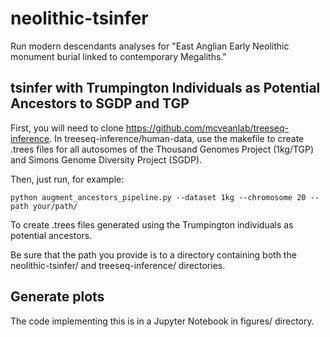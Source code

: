 # neolithic-tsinfer
Run modern descendants analyses for "East Anglian Early Neolithic monument burial linked to contemporary Megaliths."

## tsinfer with Trumpington Individuals as Potential Ancestors to SGDP and TGP
First, you will need to clone https://github.com/mcveanlab/treeseq-inference. In treeseq-inference/human-data, use the makefile to create .trees files for all autosomes of the Thousand Genomes Project (1kg/TGP) and Simons Genome Diversity Project (SGDP). 

Then, just run, for example: 
```
python augment_ancestors_pipeline.py --dataset 1kg --chromosome 20 --path your/path/
```

To create .trees files generated using the Trumpington individuals as potential ancestors. 

Be sure that the path you provide is to a directory containing both the neolithic-tsinfer/ and treeseq-inference/ directories.

## Generate plots
The code implementing this is in a Jupyter Notebook in figures/ directory. 
